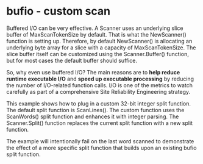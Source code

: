 # bufio - custom scan

Buffered I/O can be very effective. A Scanner uses an underlying slice buffer of MaxScanTokenSize by default. That is what the NewScanner() function is setting up. Therefore, by default NewScanner() is allocating an underlying byte array for a slice with a capacity of MaxScanTokenSize. The slice buffer itself can be customized using the Scanner.Buffer() function, but for most cases the default buffer should suffice.

So, why even use buffered I/O? The main reasons are to **help reduce runtime executable I/O** and **speed up executable processing** by reducing the number of I/O-related function calls. I/O is one of the metrics to watch carefully as part of a comprehensive Site Reliability Engineering strategy.

This example shows how to plug in a custom 32-bit integer split function. The default split function is ScanLines(). The custom function uses the ScanWords() split function and enhances it with integer parsing. The Scanner.Split() function replaces the current split function with a new split function.

The example will intentionally fail on the last word scanned to demonstrate the effect of a more specific split function that builds upon an existing bufio split function.
